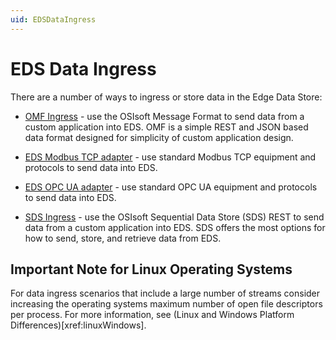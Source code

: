 ```yaml
---
uid: EDSDataIngress
---
```


# EDS Data Ingress

There are a number of ways to ingress or store data in the Edge Data Store:

- [OMF Ingress](xref:omfOverview) - use the OSIsoft Message Format to send data from a custom application into EDS. OMF is a simple REST and JSON based data format designed for simplicity of custom application design.

- [EDS Modbus TCP adapter](xref:modbusOverview) - use standard Modbus TCP equipment and protocols to send data into EDS.

- [EDS OPC UA adapter](xref:opcUaOverview) - use standard OPC UA equipment and protocols to send data into EDS.

- [SDS Ingress](xref:sdsWritingDataApi) - use the OSIsoft Sequential Data Store (SDS) REST to send data from a custom application into EDS. SDS offers the most options for how to send, store, and retrieve data from EDS.

## Important Note for Linux Operating Systems

For data ingress scenarios that include a large number of streams consider increasing the operating systems maximum number of open file descriptors per process. For more information, see (Linux and Windows Platform Differences)[xref:linuxWindows].
